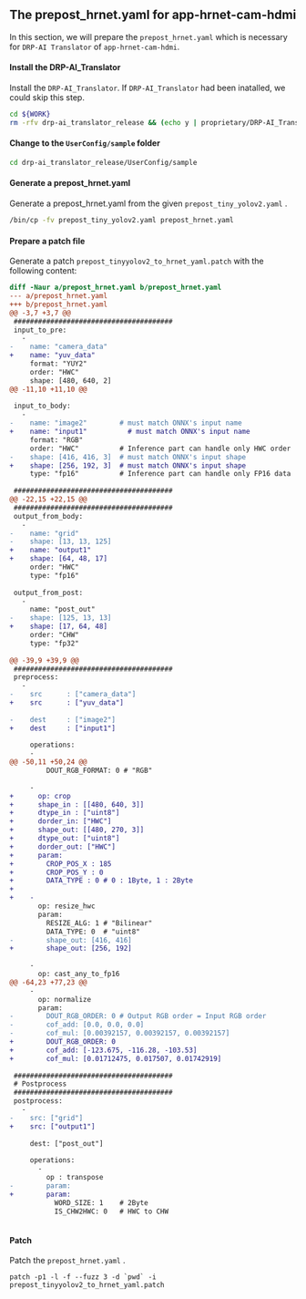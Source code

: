 ## The prepost_hrnet.yaml for app-hrnet-cam-hdmi

In this section, we will prepare the `prepost_hrnet.yaml` which is necessary for `DRP-AI Translator` of `app-hrnet-cam-hdmi`.

#### Install the DRP-AI_Translator

Install the `DRP-AI_Translator`. If `DRP-AI_Translator` had been inatalled, we could skip this step. 

```bash
cd ${WORK}
rm -rfv drp-ai_translator_release && (echo y | proprietary/DRP-AI_Translator-v1.60-Linux-x86_64-Install)
```

#### Change to the `UserConfig/sample` folder

```bash
cd drp-ai_translator_release/UserConfig/sample
```

#### Generate a prepost_hrnet.yaml

Generate a prepost_hrnet.yaml from the given `prepost_tiny_yolov2.yaml` . 

```bash
/bin/cp -fv prepost_tiny_yolov2.yaml prepost_hrnet.yaml
```

#### Prepare a patch file

Generate a patch `prepost_tinyyolov2_to_hrnet_yaml.patch` with the following content:

```patch
diff -Naur a/prepost_hrnet.yaml b/prepost_hrnet.yaml
--- a/prepost_hrnet.yaml
+++ b/prepost_hrnet.yaml
@@ -3,7 +3,7 @@
 #######################################
 input_to_pre:
   -
-    name: "camera_data"
+    name: "yuv_data"
     format: "YUY2"
     order: "HWC"
     shape: [480, 640, 2]
@@ -11,10 +11,10 @@
 
 input_to_body:
   -
-    name: "image2"        # must match ONNX's input name
+    name: "input1"          # must match ONNX's input name
     format: "RGB"
     order: "HWC"          # Inference part can handle only HWC order
-    shape: [416, 416, 3]  # must match ONNX's input shape
+    shape: [256, 192, 3]  # must match ONNX's input shape
     type: "fp16"          # Inference part can handle only FP16 data
 
 #######################################
@@ -22,15 +22,15 @@
 #######################################
 output_from_body:
   -
-    name: "grid"
-    shape: [13, 13, 125]
+    name: "output1"
+    shape: [64, 48, 17]
     order: "HWC"
     type: "fp16"
 
 output_from_post:
   -
     name: "post_out"
-    shape: [125, 13, 13]
+    shape: [17, 64, 48]
     order: "CHW"
     type: "fp32"
 
@@ -39,9 +39,9 @@
 #######################################
 preprocess:
   -
-    src      : ["camera_data"]
+    src      : ["yuv_data"]
 
-    dest     : ["image2"]
+    dest     : ["input1"]
 
     operations:
     -
@@ -50,11 +50,24 @@
         DOUT_RGB_FORMAT: 0 # "RGB"
 
     -
+      op: crop
+      shape_in : [[480, 640, 3]]
+      dtype_in : ["uint8"]
+      dorder_in: ["HWC"]
+      shape_out: [[480, 270, 3]]
+      dtype_out: ["uint8"]
+      dorder_out: ["HWC"]
+      param:
+        CROP_POS_X : 185
+        CROP_POS_Y : 0
+        DATA_TYPE : 0 # 0 : 1Byte, 1 : 2Byte
+
+    -
       op: resize_hwc
       param:
         RESIZE_ALG: 1 # "Bilinear"
         DATA_TYPE: 0  # "uint8"
-        shape_out: [416, 416]
+        shape_out: [256, 192]
 
     -
       op: cast_any_to_fp16
@@ -64,23 +77,23 @@
     -
       op: normalize
       param:
-        DOUT_RGB_ORDER: 0 # Output RGB order = Input RGB order
-        cof_add: [0.0, 0.0, 0.0]
-        cof_mul: [0.00392157, 0.00392157, 0.00392157]
+        DOUT_RGB_ORDER: 0
+        cof_add: [-123.675, -116.28, -103.53]
+        cof_mul: [0.01712475, 0.017507, 0.01742919]
 
 #######################################
 # Postprocess
 #######################################
 postprocess:
   -
-    src: ["grid"]
+    src: ["output1"]
 
     dest: ["post_out"]
 
     operations:
       -
         op : transpose
-        param: 
+        param:
           WORD_SIZE: 1    # 2Byte
           IS_CHW2HWC: 0   # HWC to CHW
 

```

#### Patch

Patch the `prepost_hrnet.yaml` . 

```
patch -p1 -l -f --fuzz 3 -d `pwd` -i prepost_tinyyolov2_to_hrnet_yaml.patch
```
